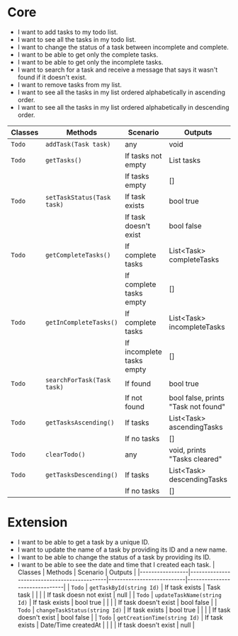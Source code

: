 # Core
- I want to add tasks to my todo list.
- I want to see all the tasks in my todo list.
- I want to change the status of a task between incomplete and complete.
- I want to be able to get only the complete tasks.
- I want to be able to get only the incomplete tasks.
- I want to search for a task and receive a message that says it wasn't found if it doesn't exist.
- I want to remove tasks from my list.
- I want to see all the tasks in my list ordered alphabetically in ascending order.
- I want to see all the tasks in my list ordered alphabetically in descending order.

| Classes         | Methods                                     | Scenario                  | Outputs                               |
|-----------------|---------------------------------------------|---------------------------|---------------------------------------|
| `Todo`	        | `addTask(Task task)`                        | any			                  | void			                            |
| `Todo`          | `getTasks()`                                | If tasks not empty	      | List<Task> tasks                      |
|                 |                                             | If tasks empty            | []                                    |
| `Todo`	        | `setTaskStatus(Task task)`                  | If task exists            | bool true			                        |
|                 |                                             | If task doesn't exist     | bool false                            |
| `Todo`	        | `getCompleteTasks()`                      | If complete tasks         | List\<Task\> completeTasks       	      |
|                 |                                             | If complete tasks empty   | []                                    |
| `Todo`	        | `getInCompleteTasks()`                    | If complete tasks         | List\<Task\> incompleteTasks            |
|                 |                                             | If incomplete tasks empty | []       	                            |
| `Todo`	        | `searchForTask(Task task)`                  | If found			            | bool true 			                        |
|                 |                                             | If not found			        | bool false, prints "Task not found" |
| `Todo`	        | `getTasksAscending()`                       | If tasks                  | List\<Task\> ascendingTasks             |
|                 |                                             | If no tasks               | []                                    |
| `Todo`	        | `clearTodo()`                               | any                       | void, prints "Tasks cleared"            |
| `Todo`	        | `getTasksDescending()`                      | If tasks                  | List\<Task\> descendingTasks            |
|                 |                                             | If no tasks               | []                                    |


# Extension
- I want to be able to get a task by a unique ID.
- I want to update the name of a task by providing its ID and a new name.
- I want to be able to change the status of a task by providing its ID.
- I want to be able to see the date and time that I created each task.
| Classes         | Methods                                     | Scenario                  | Outputs                       |
|-----------------|---------------------------------------------|---------------------------|-------------------------------|
| `Todo`          | `getTaskById(string Id)`                    | If task exists	        | Task task                     |
|                 |                                             | If task doesn not exist   | null                            |
| `Todo`          | `updateTaskName(string Id)`                 | If task exists	        | bool true                     |
|                 |                                             | If task doesn't exist     | bool false                    |
| `Todo`          | `changeTaskStatus(string Id)`               | If task exists	        | bool true                     |
|                 |                                             | If task doesn't exist     | bool false                    |
| `Todo`          | `getCreationTime(string Id)`                | If task exists	        | Date/Time createdAt           |
|                 |                                             | If task doesn't exist     | null                          |
